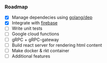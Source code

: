 ### Roadmap

- [X] Manage dependecies using [golang/dep](https://github.com/golang/dep)
- [X] Integrate with [firebase](https://firebase.google.com/)
- [ ] Write unit tests
- [ ] Google cloud functions
- [ ] gRPC + gRPC-gateway
- [ ] Build react server for rendering html content
- [ ] Make docker & rkt container
- [ ] Additional features
